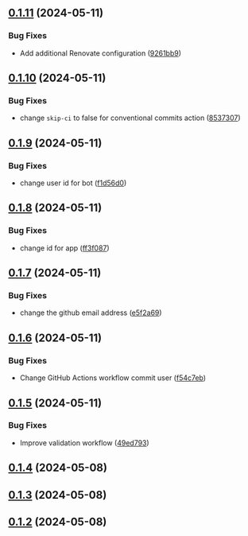 ## [0.1.11](https://github.com/binary-braids/terraform-esxi/compare/v0.1.10...v0.1.11) (2024-05-11)


### Bug Fixes

* Add additional Renovate configuration ([9261bb9](https://github.com/binary-braids/terraform-esxi/commit/9261bb9b8314c10effe91d872e0f0b179d1f191d))



## [0.1.10](https://github.com/binary-braids/terraform-esxi/compare/v0.1.9...v0.1.10) (2024-05-11)


### Bug Fixes

* change `skip-ci` to false for conventional commits action ([8537307](https://github.com/binary-braids/terraform-esxi/commit/85373078fb7afa6a428ca6a3451a77f3a0b0ed32))



## [0.1.9](https://github.com/binary-braids/terraform-esxi/compare/v0.1.8...v0.1.9) (2024-05-11)


### Bug Fixes

* change user id for bot ([f1d56d0](https://github.com/binary-braids/terraform-esxi/commit/f1d56d072a3cf7a24fb007e9d2d31daa30ae9114))



## [0.1.8](https://github.com/binary-braids/terraform-esxi/compare/v0.1.7...v0.1.8) (2024-05-11)


### Bug Fixes

* change id for app ([ff3f087](https://github.com/binary-braids/terraform-esxi/commit/ff3f0879d83901e57a661b760442b5f697b3c37e))



## [0.1.7](https://github.com/binary-braids/terraform-esxi/compare/v0.1.6...v0.1.7) (2024-05-11)


### Bug Fixes

* change the github email address ([e5f2a69](https://github.com/binary-braids/terraform-esxi/commit/e5f2a694aa0c657525bf14fdc9e3e71ddb0cc168))



## [0.1.6](https://github.com/binary-braids/terraform-esxi/compare/v0.1.5...v0.1.6) (2024-05-11)


### Bug Fixes

* Change GitHub Actions workflow commit user ([f54c7eb](https://github.com/binary-braids/terraform-esxi/commit/f54c7ebd537f90faec6ee2a599ade56d237332eb))



## [0.1.5](https://github.com/binary-braids/terraform-esxi/compare/v0.1.4...v0.1.5) (2024-05-11)


### Bug Fixes

* Improve validation workflow ([49ed793](https://github.com/binary-braids/terraform-esxi/commit/49ed793607aea936412a14ad16b6dff1fe5c0930))



## [0.1.4](https://github.com/binary-braids/terraform-esxi/compare/v0.1.3...v0.1.4) (2024-05-08)



## [0.1.3](https://github.com/binary-braids/terraform-esxi/compare/v0.1.2...v0.1.3) (2024-05-08)



## [0.1.2](https://github.com/binary-braids/terraform-esxi/compare/v0.1.1...v0.1.2) (2024-05-08)



